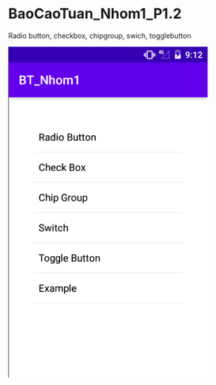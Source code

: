 # BaoCaoTuan_Nhom1_P1.2
Radio button, checkbox, chipgroup, swich, togglebutton

![image 1](https://github.com/dat911zz/BaoCaoTuan_Nhom1_P1.2/blob/master/app/src/main/res/drawable/dashboard.png?raw=true) </br>
